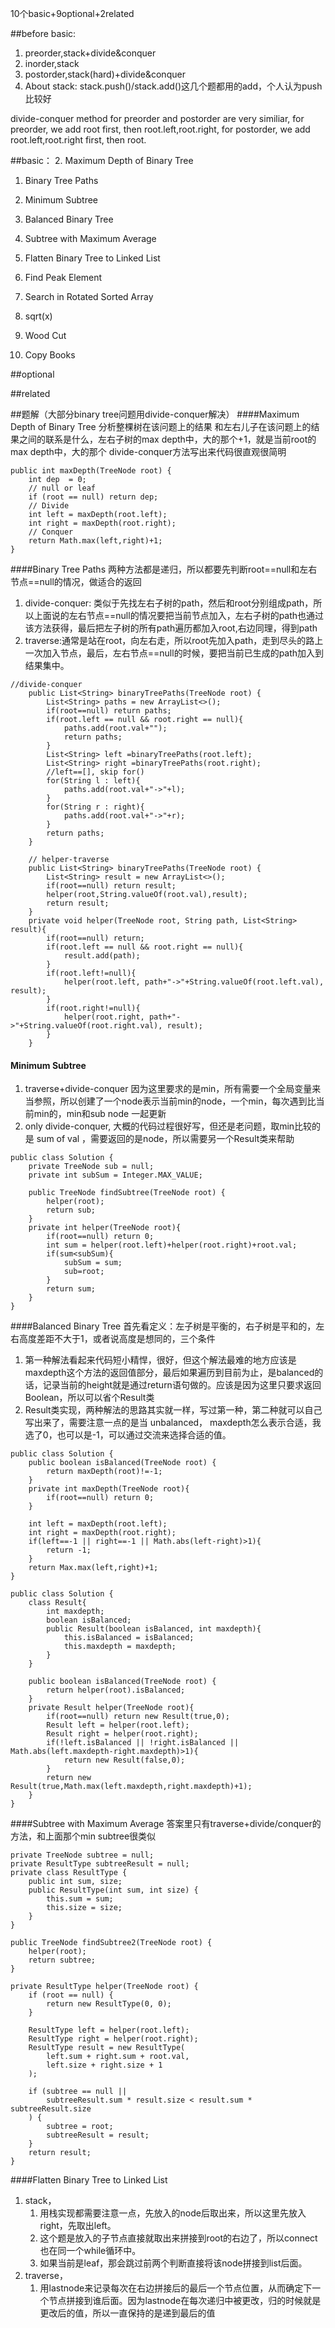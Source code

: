 10个basic+9optional+2related

##before basic:
1. preorder,stack+divide&conquer
2. inorder,stack
3. postorder,stack(hard)+divide&conquer
4. About stack: stack.push()/stack.add()这几个题都用的add，个人认为push比较好

divide-conquer method for preorder and postorder are very similiar, for preorder, we add root first, then root.left,root.right, for postorder, we add root.left,root.right first, then root.

##basic：
2. Maximum Depth of Binary Tree
1. Binary Tree Paths
3. Minimum Subtree
4. Balanced Binary Tree
5. Subtree with Maximum Average
6. Flatten Binary Tree to Linked List

6. Find Peak Element
7. Search in Rotated Sorted Array
3. sqrt(x)
9. Wood Cut
10. Copy Books


##optional


##related

##题解（大部分binary tree问题用divide-conquer解决）
####Maximum Depth of Binary Tree
分析整棵树在该问题上的结果 和左右儿子在该问题上的结果之间的联系是什么，左右子树的max depth中，大的那个+1，就是当前root的max depth中，大的那个
divide-conquer方法写出来代码很直观很简明
```
public int maxDepth(TreeNode root) {
    int dep  = 0;
    // null or leaf
    if (root == null) return dep;
    // Divide
    int left = maxDepth(root.left);
    int right = maxDepth(root.right);
    // Conquer
    return Math.max(left,right)+1;
}
```

####Binary Tree Paths
两种方法都是递归，所以都要先判断root==null和左右节点==null的情况，做适合的返回
1. divide-conquer: 类似于先找左右子树的path，然后和root分别组成path，所以上面说的左右节点==null的情况要把当前节点加入，左右子树的path也通过该方法获得，最后把左子树的所有path遍历都加入root,右边同理，得到path
2. traverse:通常是站在root，向左右走，所以root先加入path，走到尽头的路上一次加入节点，最后，左右节点==null的时候，要把当前已生成的path加入到结果集中。
```
//divide-conquer
    public List<String> binaryTreePaths(TreeNode root) {
        List<String> paths = new ArrayList<>();
        if(root==null) return paths;
        if(root.left == null && root.right == null){
            paths.add(root.val+"");
            return paths;
        }
        List<String> left =binaryTreePaths(root.left);
        List<String> right =binaryTreePaths(root.right);
        //left==[], skip for()
        for(String l : left){
            paths.add(root.val+"->"+l);
        }
        for(String r : right){
            paths.add(root.val+"->"+r);
        }
        return paths;
    }

    // helper-traverse
    public List<String> binaryTreePaths(TreeNode root) {
        List<String> result = new ArrayList<>();
        if(root==null) return result;
        helper(root,String.valueOf(root.val),result);
        return result;
    }
    private void helper(TreeNode root, String path, List<String> result){
        if(root==null) return;
        if(root.left == null && root.right == null){
            result.add(path);
        }
        if(root.left!=null){
            helper(root.left, path+"->"+String.valueOf(root.left.val), result);
        }
        if(root.right!=null){
            helper(root.right, path+"->"+String.valueOf(root.right.val), result);
        }
    }
```

#### Minimum Subtree
1. traverse+divide-conquer 因为这里要求的是min，所有需要一个全局变量来当参照，所以创建了一个node表示当前min的node，一个min，每次遇到比当前min的，min和sub node 一起更新
2. only divide-conquer, 大概的代码过程很好写，但还是老问题，取min比较的是 sum of val ，需要返回的是node，所以需要另一个Result类来帮助
```
public class Solution {
    private TreeNode sub = null;
    private int subSum = Integer.MAX_VALUE;

    public TreeNode findSubtree(TreeNode root) {
        helper(root);
        return sub;
    }
    private int helper(TreeNode root){
        if(root==null) return 0;
        int sum = helper(root.left)+helper(root.right)+root.val;
        if(sum<subSum){
            subSum = sum;
            sub=root;
        }
        return sum;
    }
}
```

####Balanced Binary Tree
首先看定义：左子树是平衡的，右子树是平和的，左右高度差距不大于1，或者说高度是想同的，三个条件

1. 第一种解法看起来代码短小精悍，很好，但这个解法最难的地方应该是maxdepth这个方法的返回值部分，最后如果遍历到目前为止，是balanced的话，记录当前的height就是通过return语句做的。应该是因为这里只要求返回Boolean，所以可以省个Result类
2. Result类实现，两种解法的思路其实就一样，写过第一种，第二种就可以自己写出来了，需要注意一点的是当 unbalanced， maxdepth怎么表示合适，我选了0，也可以是-1，可以通过交流来选择合适的值。
```
public class Solution {
    public boolean isBalanced(TreeNode root) {
        return maxDepth(root)!=-1;
    }
    private int maxDepth(TreeNode root){
        if(root==null) return 0;
    }
    
    int left = maxDepth(root.left);
    int right = maxDepth(root.right);
    if(left==-1 || right==-1 || Math.abs(left-right)>1){
        return -1;
    }
    return Max.max(left,right)+1;
}
```
```
public class Solution {
    class Result{
        int maxdepth;
        boolean isBalanced;
        public Result(boolean isBalanced, int maxdepth){
            this.isBalanced = isBalanced;
            this.maxdepth = maxdepth;
        }
    }

    public boolean isBalanced(TreeNode root) {
        return helper(root).isBalanced;
    }
    private Result helper(TreeNode root){
        if(root==null) return new Result(true,0);
        Result left = helper(root.left);
        Result right = helper(root.right);
        if(!left.isBalanced || !right.isBalanced || Math.abs(left.maxdepth-right.maxdepth)>1){
            return new Result(false,0);
        }
        return new Result(true,Math.max(left.maxdepth,right.maxdepth)+1);
    }
}
```

####Subtree with Maximum Average
答案里只有traverse+divide/conquer的方法，和上面那个min subtree很类似

```
private TreeNode subtree = null;
private ResultType subtreeResult = null;
private class ResultType {
    public int sum, size;
    public ResultType(int sum, int size) {
        this.sum = sum;
        this.size = size;
    }
}   

public TreeNode findSubtree2(TreeNode root) {
    helper(root);
    return subtree;
}

private ResultType helper(TreeNode root) {
    if (root == null) {
        return new ResultType(0, 0);
    }
    
    ResultType left = helper(root.left);
    ResultType right = helper(root.right);
    ResultType result = new ResultType(
        left.sum + right.sum + root.val,
        left.size + right.size + 1
    );
    
    if (subtree == null ||
        subtreeResult.sum * result.size < result.sum * subtreeResult.size
    ) {
        subtree = root;
        subtreeResult = result;
    }
    return result;
}
```

####Flatten Binary Tree to Linked List
1. stack，
    1. 用栈实现都需要注意一点，先放入的node后取出来，所以这里先放入right，先取出left。
    2. 这个题是放入的子节点直接就取出来拼接到root的右边了，所以connect也在同一个while循环中。
    3. 如果当前是leaf，那会跳过前两个判断直接将该node拼接到list后面。
2. traverse，
    1. 用lastnode来记录每次在右边拼接后的最后一个节点位置，从而确定下一个节点拼接到谁后面。因为lastnode在每次递归中被更改，归的时候就是更改后的值，所以一直保持的是递到最后的值